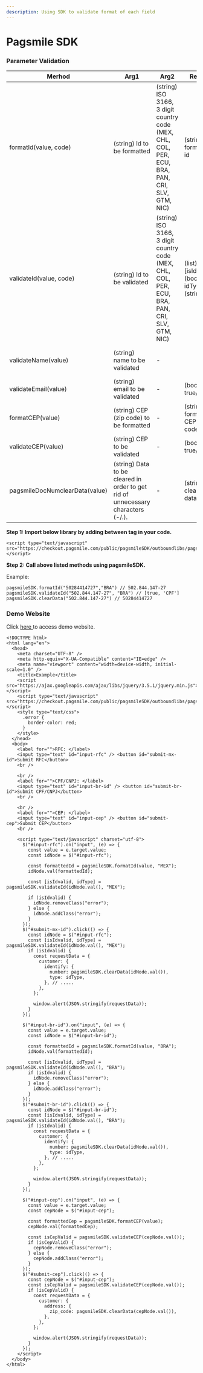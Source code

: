 ```yaml
---
description: Using SDK to validate format of each field
---
```


# Pagsmile SDK

### Parameter Validation

| Merhod                         | Arg1                                                                             | Arg2                                                                                            | Result                                          | Note                                                                                      |
| ------------------------------ | -------------------------------------------------------------------------------- | ----------------------------------------------------------------------------------------------- | ----------------------------------------------- | ----------------------------------------------------------------------------------------- |
| formatId(value, code)          | (string) Id to be formatted                                                      | (string) ISO 3166, 3 digit country code (MEX, CHL, COL, PER, ECU, BRA, PAN, CRI, SLV, GTM, NIC) | (string) formatted id                           | IDs can beformatted: (CPF/CNPJ, RFC, NIT/CC, RUT/RUN, DNI/RUC, RUC, CIP, DUI, DPI)        |
| validateId(value, code)        | (string) Id to be validated                                                      | (string) ISO 3166, 3 digit country code (MEX, CHL, COL, PER, ECU, BRA, PAN, CRI, SLV, GTM, NIC) | (list) \[isIdvalid (boolean), idType (string) ] | IDs can bevalidated: CPF/CNPJ, RFC, NIT/CC, RUT/RUN, DNI/RUC, RUC, CIP, DUI, DPI          |
| validateName(value)            | (string) name to be validated                                                    | -                                                                                               |                                                 | Only canbeused in MEX, CHL, COL, PER, ECU, BRA, PAN, CRI, SLV, GTM, NIC                   |
| validateEmail(value)           | (string) email to be validated                                                   | -                                                                                               | (boolean) true/false                            |                                                                                           |
| formatCEP(value)               | (string) CEP (zip code) to be formatted                                          | -                                                                                               | (string) formatted CEP (zip code)               |                                                                                           |
| validateCEP(value)             | (string) CEP to be validated                                                     | -                                                                                               | (boolean) true/false                            |                                                                                           |
| pagsmileDocNumclearData(value) | (string) Data to be cleared in order to get rid of unnecessary characters (-/.). | -                                                                                               | (string) cleared data                           | <mark style="color:red;">Before theAPI request formattedparameters must be cleared</mark> |

**Step 1: Import below library by adding between tag in your code.**

```
<script type="text/javascript" src="https://checkout.pagsmile.com/public/pagsmileSDK/outboundlibs/pagsmileSDK.min.js"></script>
```

**Step 2: Call above listed methods using pagsmileSDK.**

Example:

```
pagsmileSDK.formatId("50284414727","BRA") // 502.844.147-27
pagsmileSDK.validateId("502.844.147-27", "BRA") // [true, 'CPF']
pagsmileSDK.clearData("502.844.147-27") // 50284414727
```

### Demo Website <a href="#monitor-form-submission-events" id="monitor-form-submission-events"></a>

Click [here ](https://checkoutv2.pagsmile.com/public/pagsmileSDK/sdkExample)to access demo website.

```
<!DOCTYPE html>
<html lang="en">
  <head>
    <meta charset="UTF-8" />
    <meta http-equiv="X-UA-Compatible" content="IE=edge" />
    <meta name="viewport" content="width=device-width, initial-scale=1.0" />
    <title>Example</title>
    <script src="https://ajax.googleapis.com/ajax/libs/jquery/3.5.1/jquery.min.js"></script>
    <script type="text/javascript" src="https://checkout.pagsmile.com/public/pagsmileSDK/outboundlibs/pagsmileSDK.min.js"></script>
    <style type="text/css">
      .error {
        border-color: red;
      }
    </style>
  </head>
  <body>
    <label for="">RFC: </label>
    <input type="text" id="input-rfc" /> <button id="submit-mx-id">Submit RFC</button>
    <br />

    <br />
    <label for="">CPF/CNPJ: </label>
    <input type="text" id="input-br-id" /> <button id="submit-br-id">Submit CPF/CNPJ</button>
    <br />

    <br />
    <label for="">CEP: </label>
    <input type="text" id="input-cep" /> <button id="submit-cep">Submit CEP</button>
    <br />

    <script type="text/javascript" charset="utf-8">
      $("#input-rfc").on("input", (e) => {
        const value = e.target.value;
        const idNode = $("#input-rfc");

        const formattedId = pagsmileSDK.formatId(value, "MEX");
        idNode.val(formattedId);

        const [isIdvalid, idType] = pagsmileSDK.validateId(idNode.val(), "MEX");

        if (isIdvalid) {
          idNode.removeClass("error");
        } else {
          idNode.addClass("error");
        }
      });
      $("#submit-mx-id").click(() => {
        const idNode = $("#input-rfc");
        const [isIdvalid, idType] = pagsmileSDK.validateId(idNode.val(), "MEX");
        if (isIdvalid) {
          const requestData = {
            customer: {
              identify: {
                number: pagsmileSDK.clearData(idNode.val()),
                type: idType,
              }, // .....
            },
          };

          window.alert(JSON.stringify(requestData));
        }
      });

      $("#input-br-id").on("input", (e) => {
        const value = e.target.value;
        const idNode = $("#input-br-id");

        const formattedId = pagsmileSDK.formatId(value, "BRA");
        idNode.val(formattedId);

        const [isIdvalid, idType] = pagsmileSDK.validateId(idNode.val(), "BRA");
        if (isIdvalid) {
          idNode.removeClass("error");
        } else {
          idNode.addClass("error");
        }
      });
      $("#submit-br-id").click(() => {
        const idNode = $("#input-br-id");
        const [isIdvalid, idType] = pagsmileSDK.validateId(idNode.val(), "BRA");
        if (isIdvalid) {
          const requestData = {
            customer: {
              identify: {
                number: pagsmileSDK.clearData(idNode.val()),
                type: idType,
              }, // .....
            },
          };

          window.alert(JSON.stringify(requestData));
        }
      });

      $("#input-cep").on("input", (e) => {
        const value = e.target.value;
        const cepNode = $("#input-cep");

        const formattedCep = pagsmileSDK.formatCEP(value);
        cepNode.val(formattedCep);

        const isCepValid = pagsmileSDK.validateCEP(cepNode.val());
        if (isCepValid) {
          cepNode.removeClass("error");
        } else {
          cepNode.addClass("error");
        }
      });
      $("#submit-cep").click(() => {
        const cepNode = $("#input-cep");
        const isCepValid = pagsmileSDK.validateCEP(cepNode.val());
        if (isCepValid) {
          const requestData = {
            customer: {
              address: {
                zip_code: pagsmileSDK.clearData(cepNode.val()),
              },
            },
          };

          window.alert(JSON.stringify(requestData));
        }
      });
    </script>
  </body>
</html>

```
